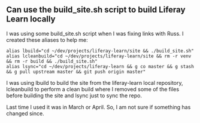## Can use the build_site.sh script to build Liferay Learn locally

I was using some build_site.sh script when I was fixing links with Russ. I created these aliases to help me:

```
alias lbuild="cd ~/dev/projects/liferay-learn/site && ./build_site.sh"
alias lcleanbuild="cd ~/dev/projects/liferay-learn/site && rm -r venv && rm -r build && ./build_site.sh"
alias lsync="cd ~/dev/projects/liferay-learn && g co master && g stash && g pull upstream master && git push origin master"
```

I was using lbuild to build the site from the liferay-learn local repository, lcleanbuild to perform a clean build where I removed some of the files before building the site and lsync just to sync the repo.

Last time I used it was in March or April. So, I am not sure if something has changed since.